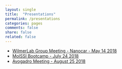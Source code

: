 ```yaml
---
layout: single
title:  "Presentations"
permalink: /presentations
categories: pages
comments: false
share: false
related: false
---
```


- [WilmerLab Group Meeting - Nanocar - May 14 2018](presentations/14-05-2018-GM/)
- [MolSSI Bootcamp - July 24 2018](presentations/MolSSI-Bootcamp-2018/)
- [Avogadro Meeting - August 25 2018](presentations/avogadro-meeting-2018/)
